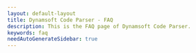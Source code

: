 ```yaml
---
layout: default-layout
title: Dynamsoft Code Parser - FAQ
description: This is the FAQ page of Dynamsoft Code Parser.
keywords: faq
needAutoGenerateSidebar: true
---
```



